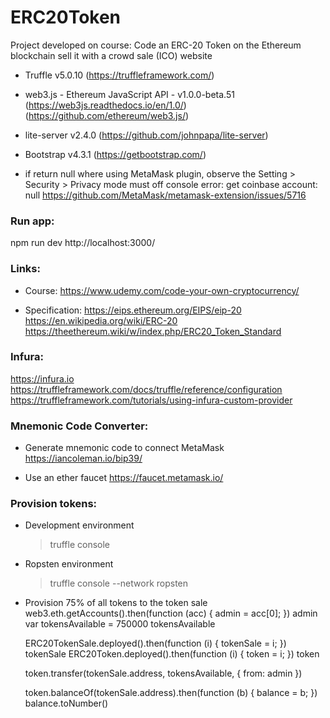 # ERC20Token

Project developed on course: 
Code an ERC-20 Token on the Ethereum blockchain sell it with a crowd sale (ICO) website

  - Truffle v5.0.10 (https://truffleframework.com/)
  - web3.js - Ethereum JavaScript API - v1.0.0-beta.51 (https://web3js.readthedocs.io/en/1.0/) (https://github.com/ethereum/web3.js/)
  - lite-server v2.4.0 (https://github.com/johnpapa/lite-server)
  - Bootstrap v4.3.1 (https://getbootstrap.com/)

  - if return null where using MetaMask plugin, observe the Setting > Security > Privacy mode must off
  console error: get coinbase account:  null
  https://github.com/MetaMask/metamask-extension/issues/5716


### Run app:
  npm run dev
  http://localhost:3000/


### Links:

  - Course: 
    https://www.udemy.com/code-your-own-cryptocurrency/

  - Specification:
    https://eips.ethereum.org/EIPS/eip-20
    https://en.wikipedia.org/wiki/ERC-20
    https://theethereum.wiki/w/index.php/ERC20_Token_Standard


### Infura:
  https://infura.io
  https://truffleframework.com/docs/truffle/reference/configuration  
  https://truffleframework.com/tutorials/using-infura-custom-provider  


### Mnemonic Code Converter:
  - Generate mnemonic code to connect MetaMask
    https://iancoleman.io/bip39/
  
  - Use an ether faucet
    https://faucet.metamask.io/


### Provision tokens:
  - Development environment
    > truffle console
  - Ropsten environment
    > truffle console --network ropsten

  - Provision 75% of all tokens to the token sale
    web3.eth.getAccounts().then(function (acc) { admin = acc[0]; })
    admin
    var tokensAvailable = 750000
    tokensAvailable

    ERC20TokenSale.deployed().then(function (i) { tokenSale = i; })
    tokenSale
    ERC20Token.deployed().then(function (i) { token = i; })
    token

    token.transfer(tokenSale.address, tokensAvailable, { from: admin })
    
    token.balanceOf(tokenSale.address).then(function (b) { balance = b; })
    balance.toNumber()


